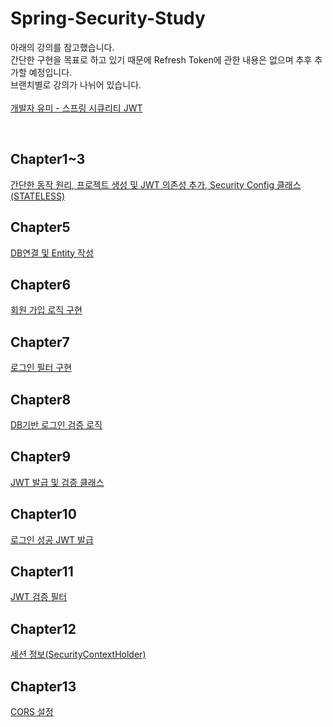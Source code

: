 # Spring-Security-Study
아래의 강의를 참고했습니다.<br>
간단한 구현을 목표로 하고 있기 때문에 Refresh Token에 관한 내용은 없으며 추후 추가할 예정입니다.<br>
브랜치별로 강의가 나뉘어 있습니다.<br><br>
[개발자 유미 - 스프링 시큐리티 JWT](https://www.youtube.com/playlist?list=PLJkjrxxiBSFCcOjy0AAVGNtIa08VLk1EJ)

<br>

## Chapter1~3
[간단한 동작 원리, 프로젝트 생성 및 JWT 의존성 추가, Security Config 클래스 (STATELESS)](https://github.com/bbamjoong/Spring-JWT-Study/tree/Chapter1-3)
<br>

## Chapter5
[DB연결 및 Entity 작성](https://github.com/bbamjoong/Spring-JWT-Study/tree/Chapter5)
<br>

## Chapter6
[회원 가입 로직 구현](https://github.com/bbamjoong/Spring-JWT-Study/tree/Chapter6)
<br>

## Chapter7
[로그인 필터 구현](https://github.com/bbamjoong/Spring-JWT-Study/tree/Chapter7)
<br>

## Chapter8
[DB기반 로그인 검증 로직](https://github.com/bbamjoong/Spring-JWT-Study/tree/Chapter8)
<br>

## Chapter9
[JWT 발급 및 검증 클래스](https://github.com/bbamjoong/Spring-JWT-Study/tree/Chapter9)
<br>

## Chapter10
[로그인 성공 JWT 발급](https://github.com/bbamjoong/Spring-JWT-Study/tree/Chapter10)
<br>

## Chapter11
[JWT 검증 필터](https://github.com/bbamjoong/Spring-JWT-Study/tree/Chapter11)
<br>

## Chapter12
[세션 정보(SecurityContextHolder)](https://github.com/bbamjoong/Spring-JWT-Study/tree/Chapter12)
<br>

## Chapter13
[CORS 설정](https://github.com/bbamjoong/Spring-JWT-Study/tree/Chapter13)
<br>
